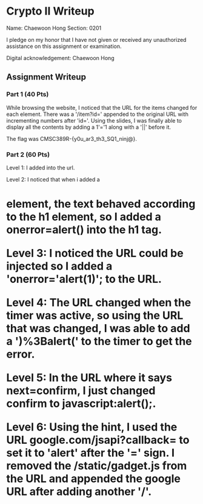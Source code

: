 # Crypto II Writeup

Name: Chaewoon Hong
Section: 0201

I pledge on my honor that I have not given or received any unauthorized
assistance on this assignment or examination.

Digital acknowledgement: Chaewoon Hong

## Assignment Writeup

### Part 1 (40 Pts)
While browsing the website, I noticed that the URL for the items changed for each element. There was a '/item?id=' appended to the original URL with incrementing numbers after 'id='. Using the slides, I was finally able to display all the contents by adding a 1'='1 along with a '||' before it. 

The flag was CMSC389R-{y0u_ar3_th3_SQ1_ninj@}.

### Part 2 (60 Pts)

Level 1: I added <script>alert()</script> into the url. 

Level 2: I noticed that when i added a <h1> element, the text behaved according to the h1 element, so I added a onerror=alert() into the h1 tag. 

Level 3: I noticed the URL could be injected so I added a 'onerror='alert(1)'; to the URL.

Level 4: The URL changed when the timer was active, so using the URL that was changed, I was able to add a ')%3Balert(' to the timer to get the error. 

Level 5: In the URL where it says next=confirm, I just changed confirm to javascript:alert();.

Level 6: Using the hint, I used the URL google.com/jsapi?callback= to set it to 'alert' after the '=' sign. I removed the /static/gadget.js from the URL and appended the google URL after adding another '/'.
